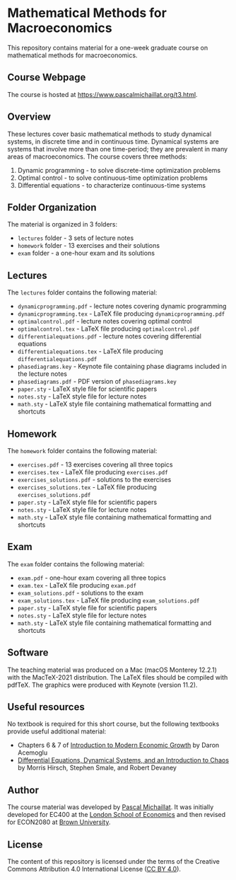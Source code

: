 # Mathematical Methods for Macroeconomics

This repository contains material for a one-week graduate course on mathematical methods for macroeconomics.

## Course Webpage

The course is hosted at https://www.pascalmichaillat.org/t3.html.

## Overview

These lectures cover basic mathematical methods to study dynamical systems, in discrete time and in continuous time. Dynamical systems are systems that involve more than one time-period; they are prevalent in many areas of macroeconomics. The course covers three methods:

1. Dynamic programming - to solve discrete-time optimization problems
2. Optimal control - to solve continuous-time optimization problems
3. Differential equations - to characterize continuous-time systems

## Folder Organization

The material is organized in 3 folders:

* `lectures` folder - 3 sets of lecture notes
* `homework` folder - 13 exercises and their solutions
* `exam` folder - a one-hour exam and its solutions

## Lectures

The `lectures` folder contains the following material:

* `dynamicprogramming.pdf` - lecture notes covering dynamic programming
* `dynamicprogramming.tex` - LaTeX file producing  `dynamicprogramming.pdf`
* `optimalcontrol.pdf` - lecture notes covering optimal control
* `optimalcontrol.tex` - LaTeX file producing  `optimalcontrol.pdf`
* `differentialequations.pdf` - lecture notes covering differential equations
* `differentialequations.tex` - LaTeX file producing  `differentialequations.pdf`
* `phasediagrams.key` - Keynote file containing phase diagrams included in the lecture notes
* `phasediagrams.pdf` - PDF version of `phasediagrams.key`
* `paper.sty` - LaTeX style file for scientific papers
* `notes.sty` - LaTeX style file for lecture notes
* `math.sty` - LaTeX style file containing mathematical formatting and shortcuts

## Homework

The `homework` folder contains the following material:

* `exercises.pdf` - 13 exercises covering all three topics
* `exercises.tex` - LaTeX file producing  `exercises.pdf`
* `exercises_solutions.pdf` - solutions to the exercises
* `exercises_solutions.tex` - LaTeX file producing `exercises_solutions.pdf`
* `paper.sty` - LaTeX style file for scientific papers
* `notes.sty` - LaTeX style file for lecture notes
* `math.sty` - LaTeX style file containing mathematical formatting and shortcuts

## Exam

The `exam` folder contains the following material:

* `exam.pdf` - one-hour exam covering all three topics
* `exam.tex` - LaTeX file producing  `exam.pdf`
* `exam_solutions.pdf` - solutions to the exam
* `exam_solutions.tex` - LaTeX file producing  `exam_solutions.pdf`
* `paper.sty` - LaTeX style file for scientific papers
* `notes.sty` - LaTeX style file for lecture notes
* `math.sty` - LaTeX style file containing mathematical formatting and shortcuts

## Software

The teaching material was produced on a Mac (macOS Monterey 12.2.1) with the MacTeX-2021 distribution. The LaTeX files should be compiled with pdfTeX. The graphics were produced with Keynote (version 11.2).

## Useful resources

No textbook is required for this short course, but the following textbooks provide useful additional material:

* Chapters 6 & 7 of [Introduction to Modern Economic Growth](https://press.princeton.edu/books/hardcover/9780691132921/introduction-to-modern-economic-growth) by Daron Acemoglu
* [Differential Equations, Dynamical Systems, and an Introduction to Chaos](https://www.sciencedirect.com/book/9780123820105/differential-equations-dynamical-systems-and-an-introduction-to-chaos) by Morris Hirsch, Stephen Smale, and Robert Devaney

## Author

The course material was developed by [Pascal Michaillat](https://www.pascalmichaillat.org/). It was initially developed for EC400 at the [London School of Economics](https://www.lse.ac.uk) and then revised for ECON2080 at [Brown University](https://www.brown.edu).

## License

The content of this repository is licensed under the terms of the Creative Commons Attribution 4.0 International License ([CC BY 4.0](http://creativecommons.org/licenses/by/4.0/)).
